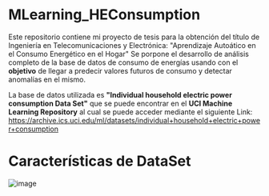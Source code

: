 # MLearning_HEConsumption
Este repositorio contiene mi proyecto de tesis para la obtención del título de Ingeniería en Telecomunicaciones y Electrónica:
    "Aprendizaje Autoático en el Consumo Energético en el Hogar"
Se porpone el desarrollo de análisis completo de la base de datos de consumo de energías usando con el **objetivo** de llegar a predecir valores futuros de consumo y detectar anomalías en el mismo.

La base de datos utilizada es **"Individual household electric power consumption Data Set"** que se puede encontrar en el **UCI Machine Learning Repository** al cual se puede acceder mediante el siguiente Link: https://archive.ics.uci.edu/ml/datasets/individual+household+electric+power+consumption

# Características de DataSet

![image](https://user-images.githubusercontent.com/109623726/183507626-21d0785e-2531-4491-a533-9175fcdd0085.png)
